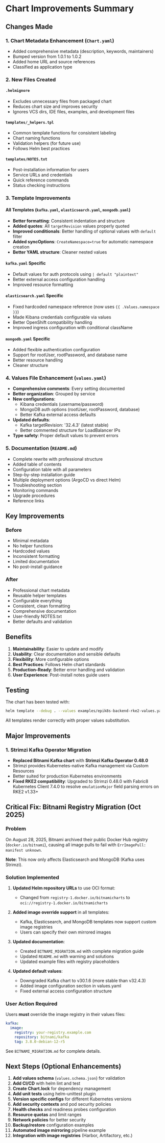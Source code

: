 # Chart Improvements Summary

## Changes Made

### 1. **Chart Metadata Enhancement** (`Chart.yaml`)
- Added comprehensive metadata (description, keywords, maintainers)
- Bumped version from 1.0.1 to 1.0.2
- Added home URL and source references
- Classified as application type

### 2. **New Files Created**

#### `.helmignore`
- Excludes unnecessary files from packaged chart
- Reduces chart size and improves security
- Ignores VCS dirs, IDE files, examples, and development files

#### `templates/_helpers.tpl`
- Common template functions for consistent labeling
- Chart naming functions
- Validation helpers (for future use)
- Follows Helm best practices

#### `templates/NOTES.txt`
- Post-installation information for users
- Service URLs and credentials
- Quick reference commands
- Status checking instructions

### 3. **Template Improvements**

#### All Templates (`kafka.yaml`, `elasticsearch.yaml`, `mongodb.yaml`)
- **Better formatting**: Consistent indentation and structure
- **Added quotes**: All `targetRevision` values properly quoted
- **Improved conditionals**: Better handling of optional values with `default` filter
- **Added syncOptions**: `CreateNamespace=true` for automatic namespace creation
- **Better YAML structure**: Cleaner nested values

#### `kafka.yaml` Specific
- Default values for auth protocols using `| default "plaintext"`
- Better external access configuration handling
- Improved resource formatting

#### `elasticsearch.yaml` Specific
- Fixed hardcoded namespace reference (now uses `{{ .Values.namespace }}`)
- Made Kibana credentials configurable via values
- Better OpenShift compatibility handling
- Improved ingress configuration with conditional className

#### `mongodb.yaml` Specific
- Added flexible authentication configuration
- Support for rootUser, rootPassword, and database name
- Better resource handling
- Cleaner structure

### 4. **Values File Enhancement** (`values.yaml`)
- **Comprehensive comments**: Every setting documented
- **Better organization**: Grouped by service
- **New configurations**:
  - Kibana credentials (username/password)
  - MongoDB auth options (rootUser, rootPassword, database)
  - Better Kafka external access defaults
- **Updated defaults**:
  - Kafka targetRevision: '32.4.3' (latest stable)
  - Better commented structure for LoadBalancer IPs
- **Type safety**: Proper default values to prevent errors

### 5. **Documentation** (`README.md`)
- Complete rewrite with professional structure
- Added table of contents
- Configuration table with all parameters
- Step-by-step installation guide
- Multiple deployment options (ArgoCD vs direct Helm)
- Troubleshooting section
- Monitoring commands
- Upgrade procedures
- Reference links

## Key Improvements

### Before
- Minimal metadata
- No helper functions
- Hardcoded values
- Inconsistent formatting
- Limited documentation
- No post-install guidance

### After
- Professional chart metadata
- Reusable helper templates
- Configurable everything
- Consistent, clean formatting
- Comprehensive documentation
- User-friendly NOTES.txt
- Better defaults and validation

## Benefits

1. **Maintainability**: Easier to update and modify
2. **Usability**: Clear documentation and sensible defaults
3. **Flexibility**: More configurable options
4. **Best Practices**: Follows Helm chart standards
5. **Production-Ready**: Better error handling and validation
6. **User Experience**: Post-install notes guide users

## Testing

The chart has been tested with:
```bash
helm template --debug . --values examples/epik8s-backend-rke2-values.yaml
```

All templates render correctly with proper values substitution.

## Major Improvements

### 1. Strimzi Kafka Operator Migration
- **Replaced Bitnami Kafka chart** with **Strimzi Kafka Operator 0.48.0**
- Strimzi provides Kubernetes-native Kafka management via Custom Resources
- Better suited for production Kubernetes environments
- **Fixed RKE2 compatibility**: Upgraded to Strimzi 0.48.0 with Fabric8 Kubernetes Client 7.4.0 to resolve `emulationMajor` field parsing errors on RKE2 v1.33+

## Critical Fix: Bitnami Registry Migration (Oct 2025)

### Problem
On August 28, 2025, Bitnami archived their public Docker Hub registry (`docker.io/bitnami`), causing all image pulls to fail with `ErrImagePull: manifest unknown`.

**Note**: This now only affects Elasticsearch and MongoDB (Kafka uses Strimzi).

### Solution Implemented
1. **Updated Helm repository URLs** to use OCI format:
   - Changed from `registry-1.docker.io/bitnamicharts` to `oci://registry-1.docker.io/bitnamicharts`
   
2. **Added image override support** in all templates:
   - Kafka, Elasticsearch, and MongoDB templates now support custom image registries
   - Users can specify their own mirrored images
   
3. **Updated documentation**:
   - Created `BITNAMI_MIGRATION.md` with complete migration guide
   - Updated `README.md` with warning and solutions
   - Updated example files with registry placeholders
   
4. **Updated default values**:
   - Downgraded Kafka chart to v30.1.6 (more stable than v32.4.3)
   - Added image configuration section in values.yaml
   - Fixed external access configuration structure

### User Action Required
Users **must** override the image registry in their values files:
```yaml
kafka:
  image:
    registry: your-registry.example.com
    repository: bitnami/kafka
    tag: 3.8.0-debian-12-r5
```

See `BITNAMI_MIGRATION.md` for complete details.

## Next Steps (Optional Enhancements)

1. **Add values schema** (`values.schema.json`) for validation
2. **Add CI/CD** with helm lint and test
3. **Create Chart.lock** for dependency management
4. **Add unit tests** using helm-unittest plugin
5. **Version specific configs** for different Kubernetes versions
6. **Add security contexts** and pod security policies
7. **Health checks** and readiness probes configuration
8. **Resource quotas** and limit ranges
9. **Network policies** for better security
10. **Backup/restore** configuration examples
11. **Automated image mirroring** pipeline example
12. **Integration with image registries** (Harbor, Artifactory, etc.)
